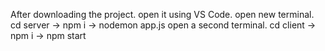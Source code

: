 After downloading the project.
open it using VS Code.
open new terminal.
cd server -> npm i -> nodemon app.js
open a second terminal.
cd client -> npm i -> npm start
